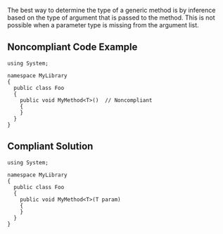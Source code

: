 The best way to determine the type of a generic method is by inference based on the type of argument that is passed to the method. This is not possible when a parameter type is missing from the argument list.
 
## Noncompliant Code Example

    using System;
    
    namespace MyLibrary
    {
      public class Foo
      {
        public void MyMethod<T>()  // Noncompliant
        {
        }
      }
    }

## Compliant Solution

    using System;
    
    namespace MyLibrary
    {
      public class Foo
      {
        public void MyMethod<T>(T param)
        {
        }
      }
    }